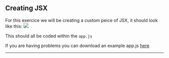 ## Creating JSX

For this exercice we will be creating a custom peice of JSX, it should look like this: 
<img src="/react-course/img/lesson/exercice-jsx.png">

This should all be coded within the `app.js`

If you are having problems you can download an example app.js [here](/https://github.com/codycollicott/react-course/tree/master/)

---
